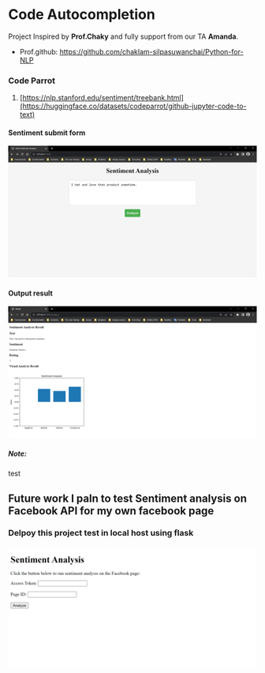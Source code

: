 # Code Autocompletion
Project Inspired by **Prof.Chaky** and fully support from our TA **Amanda**.
- Prof.github: https://github.com/chaklam-silpasuwanchai/Python-for-NLP
### Code Parrot
1. [https://nlp.stanford.edu/sentiment/treebank.html](https://huggingface.co/datasets/codeparrot/github-jupyter-code-to-text)

#### Sentiment submit form
<img src="https://github.com/rambosorn/NLP_Project/blob/main/Sentiment%20Analysis/image/form.png" alt="Alt text"
title="Optional title">
#### Output result
<img src="https://github.com/rambosorn/NLP_Project/blob/main/Sentiment%20Analysis/image/result.png" alt="Alt text" title="Optional title">

##### Note: 
test

## Future work I paln to test Sentiment analysis on Facebook API for my own facebook page

### Delpoy this project test in local host using flask
 <img src="https://github.com/rambosorn/NLP_Project/blob/main/Sentiment%20Analysis/image/fb-api.png" alt="Alt text" title="Optional title">
